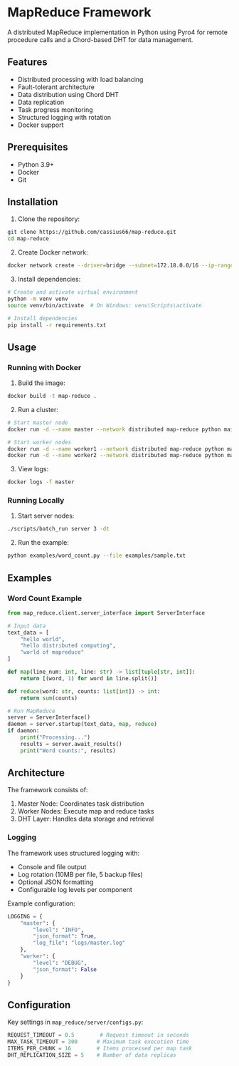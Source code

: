 # MapReduce Framework

A distributed MapReduce implementation in Python using Pyro4 for remote procedure calls and a Chord-based DHT for data management.

## Features

- Distributed processing with load balancing
- Fault-tolerant architecture
- Data distribution using Chord DHT
- Data replication
- Task progress monitoring
- Structured logging with rotation
- Docker support

## Prerequisites

- Python 3.9+
- Docker
- Git

## Installation

1. Clone the repository:
```bash
git clone https://github.com/cassius66/map-reduce.git
cd map-reduce
```

2. Create Docker network:
```bash
docker network create --driver=bridge --subnet=172.18.0.0/16 --ip-range=172.18.1.0/25 --gateway=172.18.1.254 distributed
```

3. Install dependencies:
```bash
# Create and activate virtual environment
python -m venv venv
source venv/bin/activate  # On Windows: venv\Scripts\activate

# Install dependencies
pip install -r requirements.txt
```

## Usage

### Running with Docker

1. Build the image:
```bash
docker build -t map-reduce .
```

2. Run a cluster:
```bash
# Start master node
docker run -d --name master --network distributed map-reduce python main.py server

# Start worker nodes
docker run -d --name worker1 --network distributed map-reduce python main.py server
docker run -d --name worker2 --network distributed map-reduce python main.py server
```

3. View logs:
```bash
docker logs -f master
```

### Running Locally

1. Start server nodes:
```bash
./scripts/batch_run server 3 -dt
```

2. Run the example:
```bash
python examples/word_count.py --file examples/sample.txt
```

## Examples

### Word Count Example

```python
from map_reduce.client.server_interface import ServerInterface

# Input data
text_data = [
    "hello world",
    "hello distributed computing",
    "world of mapreduce"
]

def map(line_num: int, line: str) -> list[tuple[str, int]]:
    return [(word, 1) for word in line.split()]

def reduce(word: str, counts: list[int]) -> int:
    return sum(counts)

# Run MapReduce
server = ServerInterface()
daemon = server.startup(text_data, map, reduce)
if daemon:
    print("Processing...")
    results = server.await_results()
    print("Word counts:", results)
```

## Architecture

The framework consists of:

1. Master Node: Coordinates task distribution
2. Worker Nodes: Execute map and reduce tasks
3. DHT Layer: Handles data storage and retrieval

### Logging

The framework uses structured logging with:

- Console and file output
- Log rotation (10MB per file, 5 backup files)
- Optional JSON formatting
- Configurable log levels per component

Example configuration:
```python
LOGGING = {
    "master": {
        "level": "INFO",
        "json_format": True,
        "log_file": "logs/master.log"
    },
    "worker": {
        "level": "DEBUG",
        "json_format": False
    }
}
```

## Configuration

Key settings in `map_reduce/server/configs.py`:

```python
REQUEST_TIMEOUT = 0.5        # Request timeout in seconds
MAX_TASK_TIMEOUT = 300      # Maximum task execution time
ITEMS_PER_CHUNK = 16        # Items processed per map task
DHT_REPLICATION_SIZE = 5    # Number of data replicas
```
